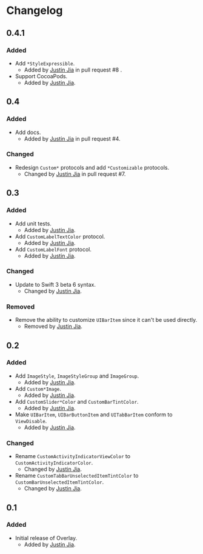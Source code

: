 # Changelog

## 0.4.1

### Added

- Add `*StyleExpressible`.
    - Added by [Justin Jia](http://github.com/JustinJiaDev) in pull request #8 .
- Support CocoaPods.
    - Added by [Justin Jia](http://github.com/JustinJiaDev).

## 0.4

### Added

- Add docs.
    - Added by [Justin Jia](http://github.com/JustinJiaDev) in pull request #4.

### Changed

- Redesign `Custom*` protocols and add `*Customizable` protocols.
    - Changed by [Justin Jia](http://github.com/JustinJiaDev) in pull request #7.

## 0.3

### Added

- Add unit tests.
    - Added by [Justin Jia](http://github.com/JustinJiaDev).
- Add `CustomLabelTextColor` protocol.
    - Added by [Justin Jia](http://github.com/JustinJiaDev).
- Add `CustomLabelFont` protocol.
    - Added by [Justin Jia](http://github.com/JustinJiaDev).

### Changed

- Update to Swift 3 beta 6 syntax.
    - Changed by [Justin Jia](http://github.com/JustinJiaDev).

### Removed

- Remove the ability to customize `UIBarItem` since it can't be used directly.
    - Removed by [Justin Jia](http://github.com/JustinJiaDev).

## 0.2

### Added

- Add `ImageStyle`, `ImageStyleGroup` and `ImageGroup`.
    - Added by [Justin Jia](http://github.com/JustinJiaDev).
- Add `Custom*Image`.
    - Added by [Justin Jia](http://github.com/JustinJiaDev).
- Add `CustomSlider*Color` and `CustomBarTintColor`.
    - Added by [Justin Jia](http://github.com/JustinJiaDev).
- Make `UIBarItem`, `UIBarButtonItem` and `UITabBarItem` conform to `ViewDisable`.
    - Added by [Justin Jia](http://github.com/JustinJiaDev).

### Changed

- Rename `CustomActivityIndicatorViewColor` to `CustomActivityIndicatorColor`.
    - Changed by [Justin Jia](http://github.com/JustinJiaDev).
- Rename `CustomTabBarUnselectedItemTintColor` to `CustomBarUnselectedItemTintColor`.
    - Changed by [Justin Jia](http://github.com/JustinJiaDev).

## 0.1

### Added

- Initial release of Overlay.
    - Added by [Justin Jia](http://github.com/JustinJiaDev).
